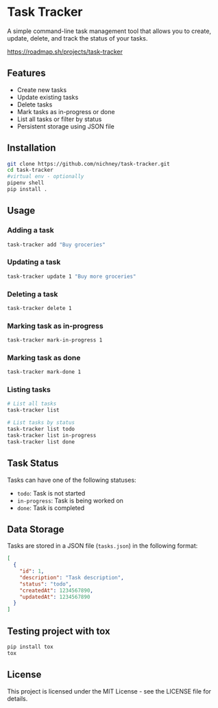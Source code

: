 # Task Tracker

A simple command-line task management tool that allows you to create, update, delete, and track the status of your tasks. 

https://roadmap.sh/projects/task-tracker

## Features

- Create new tasks
- Update existing tasks
- Delete tasks
- Mark tasks as in-progress or done
- List all tasks or filter by status
- Persistent storage using JSON file

## Installation

```bash
git clone https://github.com/nichney/task-tracker.git
cd task-tracker
#virtual env - optionally
pipenv shell
pip install .
```

## Usage

### Adding a task
```bash
task-tracker add "Buy groceries"
```

### Updating a task
```bash
task-tracker update 1 "Buy more groceries"
```

### Deleting a task
```bash
task-tracker delete 1
```

### Marking task as in-progress
```bash
task-tracker mark-in-progress 1
```

### Marking task as done
```bash
task-tracker mark-done 1
```

### Listing tasks
```bash
# List all tasks
task-tracker list

# List tasks by status
task-tracker list todo
task-tracker list in-progress
task-tracker list done
```

## Task Status

Tasks can have one of the following statuses:
- `todo`: Task is not started
- `in-progress`: Task is being worked on
- `done`: Task is completed

## Data Storage

Tasks are stored in a JSON file (`tasks.json`) in the following format:
```json
[
  {
    "id": 1,
    "description": "Task description",
    "status": "todo",
    "createdAt": 1234567890,
    "updatedAt": 1234567890
  }
]
```

## Testing project with tox
``` bash 
pip install tox
tox
```

## License

This project is licensed under the MIT License - see the LICENSE file for details. 
